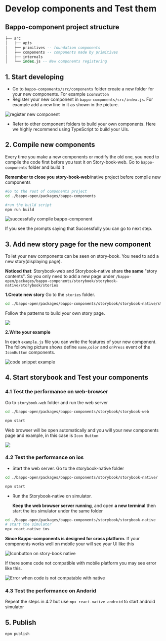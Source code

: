 # Develop components and Test them

## Bappo-component project structure

```sql
├── src
│   ├── apis
│   ├── primitives -- foundation components
│   ├── components -- components made by primitives
│   ├── internals
│   └── index.js -- New components registering
```

## 1. Start developing

* Go to `bappo-components/src/components` folder create a new folder for your new components. For example `IconButton`
* Register your new component in `bappo-components/src/index.js`. For example add a new line in it as shown in the picture.

![register new component](../.gitbook/assets/image%20%287%29.png)

* Refer to other component folders to build your own components. Here we highly recommend using TypeScript to build your UIs.

## 2. Compile new components

Every time you make a new components or modify the old one, you need to compile the code first before you test it on Story-book-web. Go to `bappo-components` folder and build it

**Remember to close you story-book-web**/native project before compile new components

```bash
#Go to the root of components project
cd ./bappo-open/packages/bappo-components

#run the build script
npm run build
```

![successfully compile bappo-component](../.gitbook/assets/image%20%2814%29.png)

If you see the prompts saying that Successfully you can go to next step.

## 3. Add new story page for the new component

To let your new components can be seen on story-book. You need to add a new story\(displaying page\).

**Noticed that**: Storybook-web and Storybook-native share **the same** "story contents". So you only need to add a new page under `/bappo-open/packages/bappo-components/storybook/storybook-native/storybook/stories`

**1.Create new story** Go to the `stories` folder.

```bash
cd ./bappo-open/packages/bappo-components/storybook/storybook-native/storybook/stories
```

Follow the patterns to build your own story page.

![](../.gitbook/assets/image%20%2811%29.png)

**2.Write your example**

In each `example.js` file you can write the features of your new component. The following picture shows define `name`,`color` and `onPress` event of the `IconButton` components.

![code snippet example ](../.gitbook/assets/image%20%2810%29.png)

## 4. Start storybook and Test your components

### 4.1 Test the performance on web-browser



Go to `storybook-web` folder and run the web server

```bash
cd ./bappo-open/packages/bappo-components/storybook/storybook-web

npm start
```

Web browser will be open automatically and you will your new components page and example, in this case is `Icon Button`

![](../.gitbook/assets/image%20%2815%29.png)

### 4.2 Test the performance on ios



* Start the web server. Go to the storybook-native folder

```bash
cd ./bappo-open/packages/bappo-components/storybook/storybook-native/

npm start
```



* Run the Storybook-native on  simulator. 

  **Keep the web browser server running**, and open **a new  terminal** then start the ios simulator under the same folder

```bash
cd ./bappo-open/packages/bappo-components/storybook/storybook-native
# start the simulator
npx react-native ios
```

**Since Bappo-components is designed for cross platform.** If your components works well on mobile your will see your UI like this

![Iconbutton on story-book native](../.gitbook/assets/image%20%288%29.png)

If there some code not compatible with mobile platform you may see error like this.

![Error when code is not compatable with native](../.gitbook/assets/image%20%289%29.png)

### 4.3 Test the performance on Andorid

Repeat the steps in 4.2 but use `npx react-native android` to start android simulator



## 5. Publish 



```text
npm publish
```

